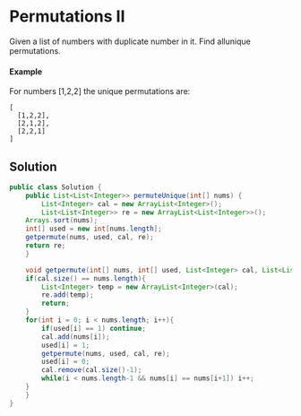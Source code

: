 # Permutations II

Given a list of numbers with duplicate number in it. Find allunique permutations.

#### Example&#x20;

For numbers \[1,2,2] the unique permutations are:

```
[
  [1,2,2],
  [2,1,2],
  [2,2,1]
]
```

## Solution

```java
public class Solution {
    public List<List<Integer>> permuteUnique(int[] nums) {
        List<Integer> cal = new ArrayList<Integer>();
        List<List<Integer>> re = new ArrayList<List<Integer>>();
	Arrays.sort(nums);
	int[] used = new int[nums.length];		
	getpermute(nums, used, cal, re);        
	return re;
    }

    void getpermute(int[] nums, int[] used, List<Integer> cal, List<List<Integer>> re){
	if(cal.size() == nums.length){
		List<Integer> temp = new ArrayList<Integer>(cal);
		re.add(temp);
		return;
	}
	for(int i = 0; i < nums.length; i++){
		if(used[i] == 1) continue;
		cal.add(nums[i]);
		used[i] = 1;
		getpermute(nums, used, cal, re);
		used[i] = 0;
		cal.remove(cal.size()-1);
		while(i < nums.length-1 && nums[i] == nums[i+1]) i++;
	}
    }    
}

```
